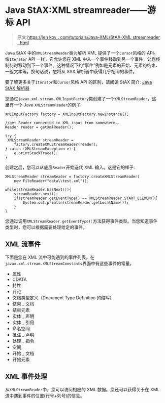 # Java StAX:XML streamreader——游标 API

> 原文:[https://jen kov . com/tutorials/Java-XML/StAX-XML streamreader . html](https://jenkov.com/tutorials/java-xml/stax-xmlstreamreader.html)

Java StAX 中的`XMLStreamReader`类为解析 XML 提供了一个`Cursor`风格的 API。像`Iterator` API 一样，它允许您在 XML 中从一个事件移动到另一个事件，让您控制何时移动到下一个事件。这种情况下的“事件”例如是元素的开始、元素的结束、一组文本等。换句话说，您将从 SAX 解析器中获得几乎相同的事件。

要了解更多关于`Iterator`和`Cursor`风格 API 的区别，请阅读 StAX 简介: [Java StAX 解析器](/java-xml/stax.html)

您通过`javax.xml.stream.XMLInputFactory`类创建了一个`XMLStreamReader`。这里有一个 Java `XMLStreamReader`的例子:

```
XMLInputFactory factory = XMLInputFactory.newInstance();

//get Reader connected to XML input from somewhere..
Reader reader = getXmlReader();

try {
 XMLStreamReader streamReader =
    factory.createXMLStreamReader(reader);    
} catch (XMLStreamException e) {
    e.printStackTrace();
}

```

创建之后，您可以从底层`Reader`开始迭代 XML 输入。这是它的样子:

```
XMLStreamReader streamReader = factory.createXMLStreamReader(
    new FileReader("data\\test.xml"));

while(streamReader.hasNext()){
    streamReader.next();
    if(streamReader.getEventType() == XMLStreamReader.START_ELEMENT){
        System.out.println(streamReader.getLocalName());
    }
}

```

您通过调用`XMLStreamReader.getEventType()`方法获得事件类型。当您知道事件类型时，您可以根据需要处理给定的事件。

## XML 流事件

下面是您在 XML 流中可能遇到的事件列表。在`javax.xml.stream.XMLStreamConstants`界面中有这些事件的常量。

*   属性
*   CDATA
*   特性
*   评论
*   文档类型定义（Document Type Definition 的缩写）
*   结束 _ 文档
*   结束元素
*   实体 _ 声明
*   实体 _ 引用
*   命名空间
*   批注 _ 声明
*   处理 _ 指令
*   空间
*   开始 _ 文档
*   开始元素

## XML 事件处理

从`XMLStreamReader`中，您可以访问相应的 XML 数据。您还可以获得关于在 XML 流中遇到事件的位置(行号+列号)的信息。